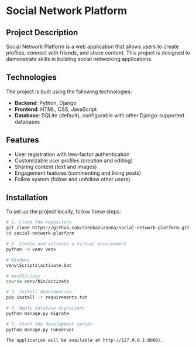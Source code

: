 # Social Network Platform

## Project Description

Social Network Platform is a web application that allows users to create profiles, connect with friends, and share content. This project is designed to demonstrate skills in building social networking applications.

## Technologies

The project is built using the following technologies:

- **Backend**: Python, Django
- **Frontend**: HTML, CSS, JavaScript
- **Database**: SQLite (default), configurable with other Django-supported databases

## Features

- User registration with two-factor authentication
- Customizable user profiles (creation and editing)
- Sharing content (text and images)
- Engagement features (commenting and liking posts)
- Follow system (follow and unfollow other users)

## Installation

To set up the project locally, follow these steps:

```bash
# 1. Clone the repository
git clone https://github.com/sienkozuzanna/social-network-platform.git
cd social-network-platform

# 2. Create and activate a virtual environment
python -m venv venv

# Windows
venv\Scripts\activate.bat

# macOS/Linux
source venv/bin/activate

# 3. Install dependencies
pip install -r requirements.txt

# 4. Apply database migrations
python manage.py migrate

# 5. Start the development server
python manage.py runserver

The application will be available at http://127.0.0.1:8000/.
